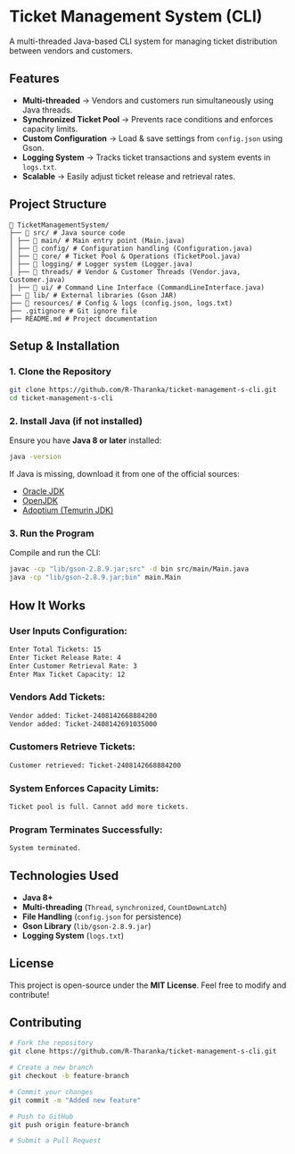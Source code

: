 # Ticket Management System (CLI)
A multi-threaded Java-based CLI system for managing ticket distribution between vendors and customers.  

## Features
- **Multi-threaded** → Vendors and customers run simultaneously using Java threads.
- **Synchronized Ticket Pool** → Prevents race conditions and enforces capacity limits.
- **Custom Configuration** → Load & save settings from `config.json` using Gson.
- **Logging System** → Tracks ticket transactions and system events in `logs.txt`.
- **Scalable** → Easily adjust ticket release and retrieval rates.

## Project Structure
```
📂 TicketManagementSystem/
├── 📂 src/ # Java source code
│ ├── 📂 main/ # Main entry point (Main.java)
│ ├── 📂 config/ # Configuration handling (Configuration.java)
│ ├── 📂 core/ # Ticket Pool & Operations (TicketPool.java)
│ ├── 📂 logging/ # Logger system (Logger.java)
│ ├── 📂 threads/ # Vendor & Customer Threads (Vendor.java, Customer.java)
│ ├── 📂 ui/ # Command Line Interface (CommandLineInterface.java)
├── 📂 lib/ # External libraries (Gson JAR)
├── 📂 resources/ # Config & logs (config.json, logs.txt)
├── .gitignore # Git ignore file
├── README.md # Project documentation

```

## Setup & Installation
### 1. Clone the Repository
```sh
git clone https://github.com/R-Tharanka/ticket-management-s-cli.git
cd ticket-management-s-cli
```

### 2. Install Java (if not installed)
Ensure you have **Java 8 or later** installed:
```sh
java -version
```

If Java is missing, download it from one of the official sources:  
- [Oracle JDK](https://www.oracle.com/java/technologies/downloads/)  
- [OpenJDK](https://jdk.java.net/)  
- [Adoptium (Temurin JDK)](https://adoptium.net/) 

### 3. Run the Program  
Compile and run the CLI:
```sh
javac -cp "lib/gson-2.8.9.jar;src" -d bin src/main/Main.java
java -cp "lib/gson-2.8.9.jar;bin" main.Main
```
## How It Works  

### User Inputs Configuration:
```sh
Enter Total Tickets: 15
Enter Ticket Release Rate: 4
Enter Customer Retrieval Rate: 3
Enter Max Ticket Capacity: 12
```

### Vendors Add Tickets:
```sh
Vendor added: Ticket-2408142668884200
Vendor added: Ticket-2408142691035000
```
### Customers Retrieve Tickets:
```sh
Customer retrieved: Ticket-2408142668884200
```
### System Enforces Capacity Limits:
```sh
Ticket pool is full. Cannot add more tickets.
```
### Program Terminates Successfully:
```sh
System terminated.
```
## Technologies Used  
- **Java 8+**  
- **Multi-threading** (`Thread`, `synchronized`, `CountDownLatch`)  
- **File Handling** (`config.json` for persistence)  
- **Gson Library** (`lib/gson-2.8.9.jar`)  
- **Logging System** (`logs.txt`)  

## License  
This project is open-source under the **MIT License**. Feel free to modify and contribute!  

## Contributing  
```sh
# Fork the repository
git clone https://github.com/R-Tharanka/ticket-management-s-cli.git

# Create a new branch
git checkout -b feature-branch

# Commit your changes
git commit -m "Added new feature"

# Push to GitHub
git push origin feature-branch

# Submit a Pull Request
```

